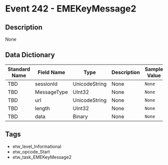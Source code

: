 # Event 242 - EMEKeyMessage2

## Description
None

## Data Dictionary
|Standard Name|Field Name|Type|Description|Sample Value|
|---|---|---|---|---|
|TBD|sessionId|UnicodeString|None|`None`|
|TBD|MessageType|UInt32|None|`None`|
|TBD|url|UnicodeString|None|`None`|
|TBD|length|UInt32|None|`None`|
|TBD|data|Binary|None|`None`|

## Tags
* etw_level_Informational
* etw_opcode_Start
* etw_task_EMEKeyMessage2